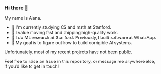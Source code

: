 ### Hi there 👋

My name is Alana.

- 🌱 I'm currently studying CS and math at Stanford.
- 🚀 I value moving fast and shipping high-quality work.
- 🧠 I do ML research at Stanford. Previously, I built software at WhatsApp.
- 🤔 My goal is to figure out how to build corrigible AI systems.

Unfortunately, most of my recent projects have not been public.

Feel free to raise an Issue in this repository, or message me anywhere else, if you'd like to get in touch!
